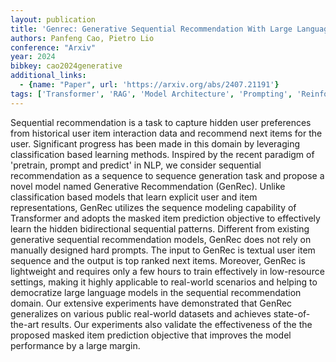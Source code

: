 ```yaml
---
layout: publication
title: 'Genrec: Generative Sequential Recommendation With Large Language Models'
authors: Panfeng Cao, Pietro Lio
conference: "Arxiv"
year: 2024
bibkey: cao2024generative
additional_links:
  - {name: "Paper", url: 'https://arxiv.org/abs/2407.21191'}
tags: ['Transformer', 'RAG', 'Model Architecture', 'Prompting', 'Reinforcement Learning', 'Pretraining Methods']
---
```

Sequential recommendation is a task to capture hidden user preferences from
historical user item interaction data and recommend next items for the user.
Significant progress has been made in this domain by leveraging classification
based learning methods. Inspired by the recent paradigm of 'pretrain, prompt
and predict' in NLP, we consider sequential recommendation as a sequence to
sequence generation task and propose a novel model named Generative
Recommendation (GenRec). Unlike classification based models that learn explicit
user and item representations, GenRec utilizes the sequence modeling capability
of Transformer and adopts the masked item prediction objective to effectively
learn the hidden bidirectional sequential patterns. Different from existing
generative sequential recommendation models, GenRec does not rely on manually
designed hard prompts. The input to GenRec is textual user item sequence and
the output is top ranked next items. Moreover, GenRec is lightweight and
requires only a few hours to train effectively in low-resource settings, making
it highly applicable to real-world scenarios and helping to democratize large
language models in the sequential recommendation domain. Our extensive
experiments have demonstrated that GenRec generalizes on various public
real-world datasets and achieves state-of-the-art results. Our experiments also
validate the effectiveness of the the proposed masked item prediction objective
that improves the model performance by a large margin.
